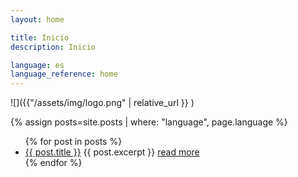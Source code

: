 ```yaml
---
layout: home

title: Inicio
description: Inicio

language: es
language_reference: home
---
```


![]({{"/assets/img/logo.png" | relative_url }} )

{% assign posts=site.posts | where: "language", page.language %}

<ul class="post-item-list">
  {% for post in posts %}
    <li class="post-item">
        <a class="post-item-title" href="{{site.absolute_url}}{{ post.url }}">{{ post.title }}</a>
      {{ post.excerpt }} <a class="post-item-excerpt" href="{{site.baseurl}}{{ post.url }}">read more</a>
    </li>
  {% endfor %}
</ul>

